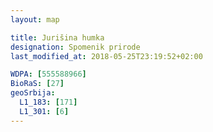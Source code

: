 ```yaml
---
layout: map

title: Jurišina humka
designation: Spomenik prirode
last_modified_at: 2018-05-25T23:19:52+02:00

WDPA: [555588966]
BioRaS: [27]
geoSrbija:
  L1_183: [171]
  L1_301: [6]
---
```

